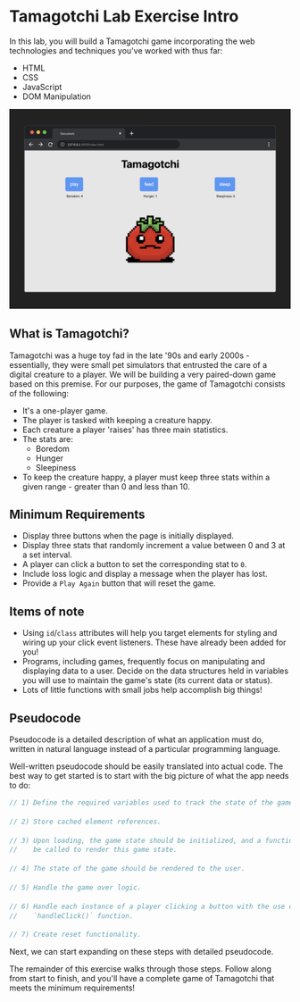 <h1>
  <span class="headline">Tamagotchi Lab</span>
  <span class="subhead">Exercise Intro</span>
</h1>

In this lab, you will build a Tamagotchi game incorporating the web technologies and techniques you've worked with thus far:

- HTML
- CSS
- JavaScript
- DOM Manipulation

![Completed App](./assets/tamagotchi-app-four.png)

## What is Tamagotchi?

Tamagotchi was a huge toy fad in the late '90s and early 2000s - essentially, they were small pet simulators that entrusted the care of a digital creature to a player. We will be building a very paired-down game based on this premise. For our purposes, the game of Tamagotchi consists of the following:

- It's a one-player game.
- The player is tasked with keeping a creature happy.
- Each creature a player 'raises' has three main statistics.
- The stats are:
  - Boredom
  - Hunger
  - Sleepiness
- To keep the creature happy, a player must keep three stats within a given range - greater than 0 and less than 10.

## Minimum Requirements

- Display three buttons when the page is initially displayed.
- Display three stats that randomly increment a value between 0 and 3 at a set interval.
- A player can click a button to set the corresponding stat to `0`.
- Include loss logic and display a message when the player has lost.
- Provide a `Play Again` button that will reset the game.

## Items of note

- Using `id`/`class` attributes will help you target elements for styling and wiring up your click event listeners. These have already been added for you!
- Programs, including games, frequently focus on manipulating and displaying data to a user. Decide on the data structures held in variables you will use to maintain the game's state (its current data or status).
- Lots of little functions with small jobs help accomplish big things!

## Pseudocode

Pseudocode is a detailed description of what an application must do, written in natural language instead of a particular programming language.

Well-written pseudocode should be easily translated into actual code. The best way to get started is to start with the big picture of what the app needs to do:

```javascript
// 1) Define the required variables used to track the state of the game.

// 2) Store cached element references.

// 3) Upon loading, the game state should be initialized, and a function should 
//    be called to render this game state.

// 4) The state of the game should be rendered to the user.

// 5) Handle the game over logic. 

// 6) Handle each instance of a player clicking a button with the use of a 
//    `handleClick()` function.

// 7) Create reset functionality.
```

Next, we can start expanding on these steps with detailed pseudocode.

The remainder of this exercise walks through those steps. Follow along from start to finish, and you'll have a complete game of Tamagotchi that meets the minimum requirements!
